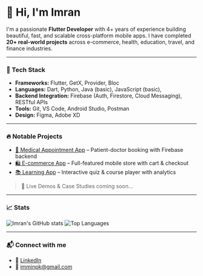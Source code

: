 # 👋 Hi, I'm Imran

I'm a passionate **Flutter Developer** with 4+ years of experience building beautiful, fast, and scalable cross-platform mobile apps. I have completed **20+ real-world projects** across e-commerce, health, education, travel, and finance industries.

---

### 🚀 Tech Stack
- **Frameworks:** Flutter, GetX, Provider, Bloc
- **Languages:** Dart, Python, Java (basic), JavaScript (basic),
- **Backend Integration:** Firebase (Auth, Firestore, Cloud Messaging), RESTful APIs
- **Tools:** Git, VS Code, Android Studio, Postman
- **Design:** Figma, Adobe XD

---

### 🔥 Notable Projects
- [🏥 Medical Appointment App](#) – Patient-doctor booking with Firebase backend
- [🛍️ E-commerce App](#) – Full-featured mobile store with cart & checkout
- [📚 Learning App](#) – Interactive quiz & course player with analytics

> 🎯 Live Demos & Case Studies coming soon…

---

### 📈 Stats
![Imran's GitHub stats](https://github-readme-stats.vercel.app/api?username=immiimran&show_icons=true&theme=react&hide_title=true)
![Top Languages](https://github-readme-stats.vercel.app/api/top-langs/?username=immiimran&layout=compact&theme=react)

---

### 📬 Connect with me
- 💼 [LinkedIn](https://www.linkedin.com/in/imminpk/)
- 📧 imminpk@gmail.com
